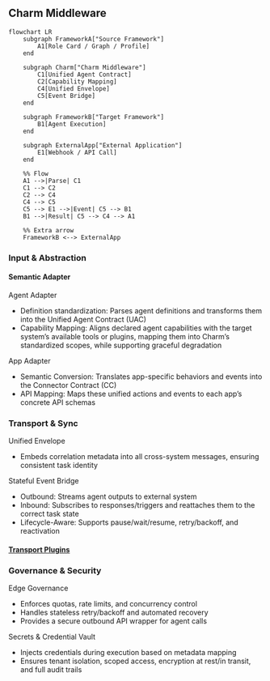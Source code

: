 ## Charm Middleware
```mermaid
flowchart LR
    subgraph FrameworkA["Source Framework"]
        A1[Role Card / Graph / Profile]
    end

    subgraph Charm["Charm Middleware"]
        C1[Unified Agent Contract]
        C2[Capability Mapping]
        C4[Unified Envelope]
        C5[Event Bridge]
    end

    subgraph FrameworkB["Target Framework"]
        B1[Agent Execution]
    end

    subgraph ExternalApp["External Application"]
        E1[Webhook / API Call]
    end

    %% Flow
    A1 -->|Parse| C1
    C1 --> C2
    C2 --> C4
    C4 --> C5
    C5 --> E1 -->|Event| C5 --> B1
    B1 -->|Result| C5 --> C4 --> A1

    %% Extra arrow
    FrameworkB <--> ExternalApp
```
### Input & Abstraction
#### Semantic Adapter
Agent Adapter
- Definition standardization: Parses agent definitions and transforms them into the Unified Agent Contract (UAC)
- Capability Mapping: Aligns declared agent capabilities with the target system’s available tools or plugins, mapping them into Charm’s standardized scopes, while supporting graceful degradation

App Adapter
- Semantic Conversion: Translates app-specific behaviors and events into the Connector Contract (CC)
- API Mapping: Maps these unified actions and events to each app’s concrete API schemas

### Transport & Sync

Unified Envelope
- Embeds correlation metadata into all cross-system messages, ensuring consistent task identity

Stateful Event Bridge
- Outbound: Streams agent outputs to external system
- Inbound: Subscribes to responses/triggers and reattaches them to the correct task state
- Lifecycle-Aware: Supports pause/wait/resume, retry/backoff, and reactivation

#### [Transport Plugins](https://www.notion.so/Agent-Transport-27d09131ecb5801b835cc1076f025c71?source=copy_link)

### Governance & Security
Edge Governance
- Enforces quotas, rate limits, and concurrency control
- Handles stateless retry/backoff and automated recovery
- Provides a secure outbound API wrapper for agent calls

Secrets & Credential Vault
- Injects credentials during execution based on metadata mapping
- Ensures tenant isolation, scoped access, encryption at rest/in transit, and full audit trails
